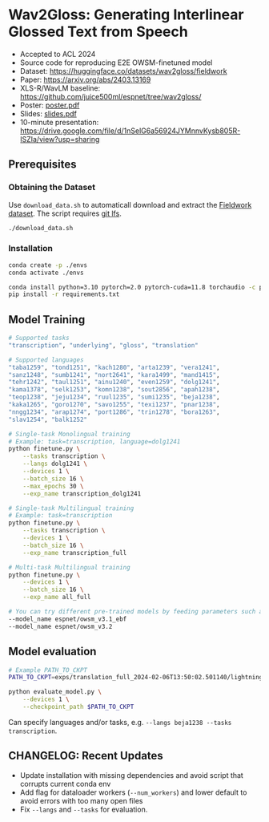 # Wav2Gloss: Generating Interlinear Glossed Text from Speech
- Accepted to ACL 2024
- Source code for reproducing E2E OWSM-finetuned model
- Dataset: https://huggingface.co/datasets/wav2gloss/fieldwork
- Paper: https://arxiv.org/abs/2403.13169
- XLS-R/WavLM baseline: https://github.com/juice500ml/espnet/tree/wav2gloss/
- Poster: [poster.pdf](./poster.pdf)
- Slides: [slides.pdf](./slides.pdf)
- 10-minute presentation: https://drive.google.com/file/d/1nSelG6a56924JYMnnvKysb805R-lSZIa/view?usp=sharing

## Prerequisites

### Obtaining the Dataset

Use `download_data.sh` to automaticall download and extract the [Fieldwork dataset](https://huggingface.co/datasets/wav2gloss/fieldwork). The script requires [git lfs](https://git-lfs.com/).

```sh
./download_data.sh
```

### Installation
```sh
conda create -p ./envs
conda activate ./envs

conda install python=3.10 pytorch=2.0 pytorch-cuda=11.8 torchaudio -c pytorch -c nvidia
pip install -r requirements.txt
```

## Model Training
```sh
# Supported tasks
"transcription", "underlying", "gloss", "translation"

# Supported languages
"taba1259", "tond1251", "kach1280", "arta1239", "vera1241",
"sanz1248", "sumb1241", "nort2641", "kara1499", "mand1415",
"tehr1242", "taul1251", "ainu1240", "even1259", "dolg1241",
"kama1378", "selk1253", "komn1238", "sout2856", "apah1238",
"teop1238", "jeju1234", "ruul1235", "sumi1235", "beja1238",
"kaka1265", "goro1270", "savo1255", "texi1237", "pnar1238",
"nngg1234", "arap1274", "port1286", "trin1278", "bora1263",
"slav1254", "balk1252"

# Single-task Monolingual training
# Example: task=transcription, language=dolg1241
python finetune.py \
    --tasks transcription \
    --langs dolg1241 \
    --devices 1 \
    --batch_size 16 \
    --max_epochs 30 \
    --exp_name transcription_dolg1241

# Single-task Multilingual training
# Example: task=transcription
python finetune.py \
    --tasks transcription \
    --devices 1 \
    --batch_size 16 \
    --exp_name transcription_full

# Multi-task Multilingual training
python finetune.py \
    --devices 1 \
    --batch_size 16 \
    --exp_name all_full

# You can try different pre-trained models by feeding parameters such as
--model_name espnet/owsm_v3.1_ebf
--model_name espnet/owsm_v3.2
```

## Model evaluation
```sh
# Example PATH_TO_CKPT
PATH_TO_CKPT=exps/translation_full_2024-02-06T13:50:02.501140/lightning_logs/version_141479/checkpoints/epoch=5-step=16548.ckpt

python evaluate_model.py \
    --devices 1 \
    --checkpoint_path $PATH_TO_CKPT
```

Can specify languages and/or tasks, e.g. `--langs beja1238 --tasks transcription`.

## CHANGELOG: Recent Updates

* Update installation with missing dependencies and avoid script that corrupts current conda env
* Add flag for dataloader workers (`--num_workers`) and lower default to avoid errors with too many open files
* Fix `--langs` and `--tasks` for evaluation.